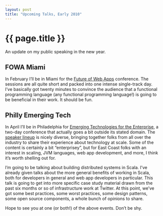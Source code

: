 ```yaml
---
layout: post
title: "Upcoming Talks, Early 2010"
---
```


{{ page.title }}
================

An update on my public speaking in the new year.

FOWA Miami
----------

In February I’ll be in Miami for the [Future of Web Apps](http://events.carsonified.com/fowa/2010/miami) conference. The sessions are all quite short and packed into one intense single-track day. I’ve basically got twenty minutes to convince the audience that a functional programming language (any functional programming language!) is going to be beneficial in their work. It should be fun.

Philly Emerging Tech
--------------------

In April I’ll be in Philadelphia for [Emerging Technologies for the Enterprise](http://www.phillyemergingtech.com/), a two-day conference that actually goes a bit outside its stated domain. The [speaker lineup](http://www.phillyemergingtech.com/speakers) is nicely diverse, bringing together folks from all over the industry to share their experience about technology at scale. Some of the content is certainly a bit “enterprisey”, but for East Coast folks with an interest in scaling, JVM languages, web app development, and more, I think it’s worth shelling out for.

I’m going to be talking about building distributed systems in Scala. I’ve already given talks about the more general benefits of working in Scala, both for developers in general and web app developers in particular. This talk is going to get into more specific case study material drawn from the past six months or so of infrastructure work at Twitter. At this point, we’ve got some best practices, some worst practices, some design patterns, some open source components, a whole bunch of opinions to share.

Hope to see you at one (or both!) of the above events. Don’t be shy.
